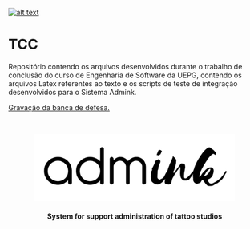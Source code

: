 [
    ![alt text](https://i.imgur.com/VOsEXvi.png "Meus contatos.")
    ](https://about.me/QAkarotto)

# TCC

Repositório contendo os arquivos desenvolvidos durante o trabalho de conclusão do curso de Engenharia de Software da UEPG, contendo os arquivos Latex referentes ao texto e os scripts de teste de integração desenvolvidos para o Sistema Admink.

[
  Gravação da banca de defesa.
    ](https://drive.google.com/file/d/1x9xAa_5Pxb7U1PmIV-Mmd71CoLP9p9A8/view?usp=sharing)




<!-- PROJECT LOGO -->
<br />
<p align="center">
    <img src="admink/logo/admink_logo.png" alt="Logo" width="400">
  </a>
  <h4 align="center">
    System for support administration of tattoo studios
    <br />
</h4>